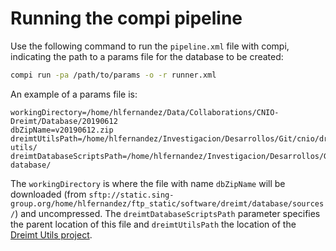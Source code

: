 # Running the compi pipeline

Use the following command to run the `pipeline.xml` file with compi, indicating the path to a params file for the database to be created:

```bash
compi run -pa /path/to/params -o -r runner.xml 
```

An example of a params file is:
```
workingDirectory=/home/hlfernandez/Data/Collaborations/CNIO-Dreimt/Database/20190612
dbZipName=v20190612.zip
dreimtUtilsPath=/home/hlfernandez/Investigacion/Desarrollos/Git/cnio/dreimt-utils/
dreimtDatabaseScriptsPath=/home/hlfernandez/Investigacion/Desarrollos/Git/cnio/dreimt-database/
```

The `workingDirectory` is where the file with name `dbZipName` will be downloaded (from `sftp://static.sing-group.org/home/hlfernandez/ftp_static/software/dreimt/database/sources/`) and uncompressed. The `dreimtDatabaseScriptsPath` parameter specifies the parent location of this file and `dreimtUtilsPath` the location of the [Dreimt Utils project](https://dev.sing-group.org/gitlab/dreimt/dreimt-utils).
